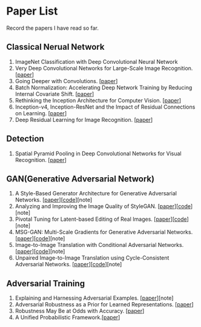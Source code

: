 # Paper List
Record the papers I have read so far.

## Classical Nerual Network
1. ImageNet Classification with Deep Convolutional Neural Network
2. Very Deep Convolutional Networks for Large-Scale Image Recognition. [[paper](https://arxiv.org/abs/1409.1556)]
3. Going Deeper with Convolutions. [[paper](https://arxiv.org/abs/1409.4842)]
4. Batch Normalization: Accelerating Deep Network Training by Reducing Internal Covariate Shift. [[paper](https://arxiv.org/abs/1502.03167)]
5. Rethinking the Inception Architecture for Computer Vision. [[paper](https://arxiv.org/abs/1512.00567)]
6. Inception-v4, Inception-ResNet and the Impact of Residual Connections on Learning. [[paper](https://arxiv.org/abs/1602.07261)]
7. Deep Residual Learning for Image Recognition. [[paper](https://arxiv.org/abs/1512.03385)]


## Detection
1. Spatial Pyramid Pooling in Deep Convolutional Networks for Visual Recognition. [[paper](https://link.springer.com/content/pdf/10.1007/978-3-319-10578-9_23.pdf)]


## GAN(Generative Adversarial Network)
1. A Style-Based Generator Architecture for Generative Adversarial Networks. [[paper](https://arxiv.org/abs/1812.04948)][[code](https://github.com/NVlabs/stylegan)][note]
2. Analyzing and Improving the Image Quality of StyleGAN. [[paper](https://arxiv.org/abs/1912.04958)][[code](https://github.com/NVlabs/stylegan2)][note]
3. Pivotal Tuning for Latent-based Editing of Real Images. [[paper](https://arxiv.org/pdf/2106.05744.pdf)][[code](https://github.com/danielroich/PTI)][note]
4. MSG-GAN: Multi-Scale Gradients for Generative Adversarial Networks. [[paper](http://openaccess.thecvf.com/content_CVPR_2020/papers/Karnewar_MSG-GAN_Multi-Scale_Gradients_for_Generative_Adversarial_Networks_CVPR_2020_paper.pdf)][[code](https://github.com/akanimax/msg-stylegan-tf)][note]
5. Image-to-Image Translation with Conditional Adversarial Networks. [[paper](http://arxiv.org/abs/1611.07004v3)][[code](https://github.com/phillipi/pix2pix)][note]
6. Unpaired Image-to-Image Translation using Cycle-Consistent Adversarial Networks. [[paper](https://arxiv.org/abs/1703.10593)][[code](https://github.com/junyanz/pytorch-CycleGAN-and-pix2pix)][note]

## Adversarial Training
1. Explaining and Harnessing Adversarial Examples. [[paper](https://arxiv.org/abs/1412.6572)][note]
2. Adversarial Robustness as a Prior for Learned Representations. [[paper](https://arxiv.org/abs/1906.00945)]
3. Robustness May Be at Odds with Accuracy. [[paper](https://arxiv.org/abs/1805.12152)]
4. A Unified Probabilistic Framework.[[paper](https://openreview.net/forum?id=U0TCTe68s41)]